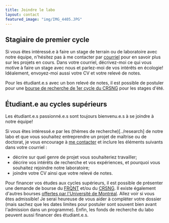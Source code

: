 ```yaml
---
title: Joindre le labo
layout: contact
featured_image: "img/IMG_4405.JPG"
---
```


## Stagiaire de premier cycle

Si vous êtes intéressé.e à faire un stage de terrain ou de laboratoire avec notre équipe, n'hésitez pas à me contacter par [courriel](marie-helene.brice@montreal.ca) pour en savoir plus sur les projets en cours. Dans votre courriel, décrivez-moi ce qui vous motive à faire un stage avec nous et parlez-moi de vos intérêts en écologie! Idéalement, envoyez-moi aussi votre CV et votre relevé de notes.

Pour les étudiant.e.s avec un bon relevé de notes, il est possible de postuler pour une [bourse de recherche de 1er cycle du CRSNG](https://www.nserc-crsng.gc.ca/students-etudiants/ug-pc/usra-brpc_fra.asp) pour les stages d'été.

## Étudiant.e au cycles supérieurs

Les étudiant.e.s passionné.e.s sont toujours bienvenu.e.s à se joindre à notre équipe!

Si vous êtes intéressé.e par les (thèmes de recherche)[../research] de notre labo et que vous souhaitez entreprendre un projet de maîtrise ou de doctorat, je vous encourage à [me contacter](marie-helene.brice@montreal.ca) et inclure les éléments suivants dans votre courriel :
- décrire sur quel genre de projet vous souhaiteriez travailler;
- décrire vos intérêts de recherche et vos expériences, et pourquoi vous souhaitez rejoindre notre laboratoire;
- joindre votre CV ainsi que votre relevé de notes.

Pour financer vos études aux cycles supérieurs, il est possible de présenter une demande de bourse du [FRQNT](http://www.frqnt.gouv.qc.ca/bourses-et-subventions) et/ou du [CRSNG](https://www.nserc-crsng.gc.ca/Students-Etudiants/PG-CS/index_fra.asp). Il existe également d'autres bourses [offertes par l'Université de Montréal](https://bourses.umontreal.ca/accueil/). Allez voir si vous êtes admissible! Je serai heureuse de vous aider à compléter votre dossier (mais sachez que les dates limites pour postuler sont souvent bien avant l'admission dans un programme). Enfin, les fonds de recherche du labo peuvent aussi financer des étudiant.e.s.
